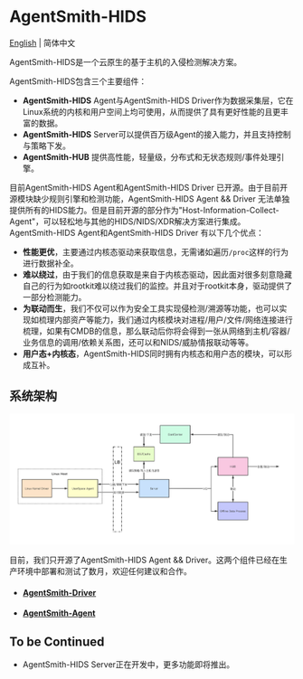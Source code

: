 # AgentSmith-HIDS

[English](README.md) | 简体中文

AgentSmith-HIDS是一个云原生的基于主机的入侵检测解决方案。

AgentSmith-HIDS包含三个主要组件：
* **AgentSmith-HIDS** Agent与AgentSmith-HIDS Driver作为数据采集层，它在Linux系统的内核和用户空间上均可使用，从而提供了具有更好性能的且更丰富的数据。 
* **AgentSmith-HIDS** Server可以提供百万级Agent的接入能力，并且支持控制与策略下发。
* **AgentSmith-HUB** 提供高性能，轻量级，分布式和无状态规则/事件处理引擎。

目前AgentSmith-HIDS Agent和AgentSmith-HIDS Driver 已开源。由于目前开源模块缺少规则引擎和检测功能，AgentSmith-HIDS Agent && Driver 无法单独提供所有的HIDS能力。但是目前开源的部分作为"Host-Information-Collect-Agent"，可以轻松地与其他的HIDS/NIDS/XDR解决方案进行集成。 AgentSmith-HIDS Agent和AgentSmith-HIDS Driver 有以下几个优点：

* **性能更优**，主要通过内核态驱动来获取信息，无需诸如遍历`/proc`这样的行为进行数据补全。
* **难以绕过**，由于我们的信息获取是来自于内核态驱动，因此面对很多刻意隐藏自己的行为如rootkit难以绕过我们的监控。并且对于rootkit本身，驱动提供了一部分检测能力。
* **为联动而生**，我们不仅可以作为安全工具实现侵检测/溯源等功能，也可以实现如梳理内部资产等能力，我们通过内核模块对进程/用户/文件/网络连接进行梳理，如果有CMDB的信息，那么联动后你将会得到一张从网络到主机/容器/业务信息的调用/依赖关系图，还可以和NIDS/威胁情报联动等等。
* **用户态+内核态**，AgentSmith-HIDS同时拥有内核态和用户态的模块，可以形成互补。

## 系统架构

<img src="./AgentSmith-HIDS.png"/>

目前，我们只开源了AgentSmith-HIDS Agent && Driver。这两个组件已经在生产环境中部署和测试了数月，欢迎任何建议和合作。

* #### [AgentSmith-Driver](https://github.com/bytedance/AgentSmith-HIDS/tree/main/driver)
* #### [AgentSmith-Agent](https://github.com/bytedance/AgentSmith-HIDS/tree/main/agent)

## To be Continued
* AgentSmith-HIDS Server正在开发中，更多功能即将推出。

